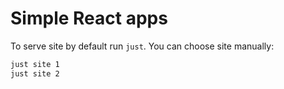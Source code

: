 # Simple React apps

To serve site by default run `just`. You can choose site manually:

```sh
just site 1
just site 2
```
